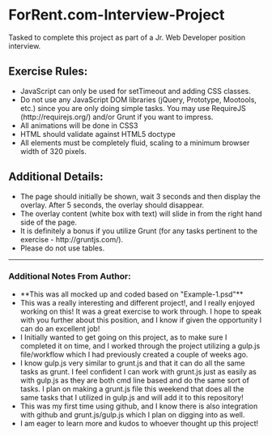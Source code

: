 # ForRent.com-Interview-Project
Tasked to complete this project as part of a Jr. Web Developer position interview.

<h2>Exercise Rules:</h2>
<ul>
	<li>JavaScript can only be used for setTimeout and adding CSS classes.</li>
	<li>Do not use any JavaScript DOM libraries (jQuery, Prototype, Mootools, etc.) since you are only doing simple tasks.  You may use RequireJS (http://requirejs.org/) and/or Grunt if you want to impress.</li>
	<li>All animations will be done in CSS3</li>
	<li>HTML should validate against HTML5 doctype</li>
	<li>All elements must be completely fluid, scaling to a minimum browser width of 320 pixels.</li>
</ul>

<h2>Additional Details:</h2>
<ul>
	<li>The page should initially be shown, wait 3 seconds and then display the overlay.  After 5 seconds, the overlay should disappear.</li>
	<li>The overlay content (white box with text) will slide in from the right hand side of the page.</li>
	<li>It is definitely a bonus if you utilize Grunt (for any tasks pertinent to the exercise - http://gruntjs.com/).</li>
	<li>Please do not use tables.</li>
</ul>
<hr>

<h3>Additional Notes From Author:</h3>
<ul>
	<li>&#42;&#42;This was all mocked up and coded based on "Example-1.psd"&#42;&#42;</li>
	<li>This was a really interesting and different project!, and I really enjoyed working on this! It was a great exercise to work through. I hope to speak with you further about this position, and I know if given the opportunity I can do an excellent job!</li>
	<li>I Initially wanted to get going on this project, as to make sure I completed it on time, and I worked through the project utilizing a gulp.js file/workflow which I had previously created a couple of weeks ago.</li> 
	<li>I know gulp.js very similar to grunt.js and that it can do all the same tasks as grunt. I feel confident I can work with grunt.js just as easily as with gulp.js as they are both cmd line based and do the same sort of tasks. I plan on making a grunt.js file this weekend that does all the same tasks that I utilized in gulp.js and will add it to this repository! </li>
	<li>This was my first time using github, and I know there is also integration with github and grunt.js/gulp.js which I plan on digging into as well.</li>
	<li>I am eager to learn more and kudos to whoever thought up this project!</li> 
</ul>
